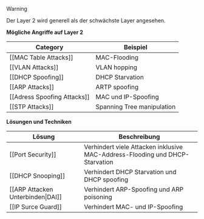 >[!Warning]
>Der Layer 2 wird generell als der schwächste Layer angesehen.

**Mögliche Angriffe auf Layer 2**

| Category                    | Beispiel                   |
| --------------------------- | -------------------------- |
| [[MAC Table Attacks]]       | MAC-Flooding               |
| [[VLAN Attacks]]            | VLAN hopping               |
| [[DHCP Spoofing]]           | DHCP Starvation            |
| [[ARP Attacks]]             | ARTP spoofing              |
| [[Adress Spoofing Attacks]] | MAC und IP-Spoofing        |
| [[STP Attacks]]             | Spanning Tree manipulation |

**Lösungen und Techniken**

| Lösung                            | Beschreibung                                                                 |
| --------------------------------- | ---------------------------------------------------------------------------- |
| [[Port Security]]                 | Verhindert viele Attacken inklusive MAC-Address-Flooding und DHCP-Starvation |
| [[DHCP Snooping]]                 | Verhindert DHCP Starvation und DHCP spoofing                                 |
| [[ARP Attacken Unterbinden\|DAI]] | Verhindert ARP-Spoofing und ARP poisoning                                    |
| [[IP Surce Guard]]                | Verhindert MAC- und IP-Spoofing                                              |
